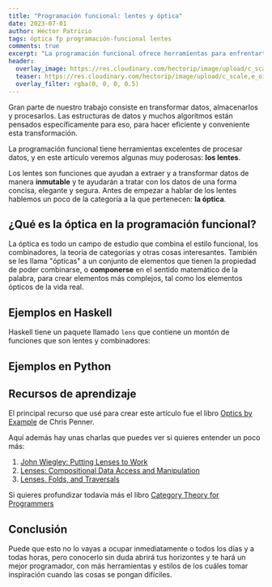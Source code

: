 ```yaml
---
title: "Programación funcional: lentes y óptica"
date: 2023-07-01
author: Héctor Patricio
tags: óptica fp programación-funcional lentes
comments: true
excerpt: "La programación funcional ofrece herramientas para enfrentarte a problemas complejos, como los lentes y la óptica en general, veamos para qué sirven."
header:
  overlay_image: https://res.cloudinary.com/hectorip/image/upload/c_scale,e_oil_paint:30,w_1400/v1692557683/james-bold--PcZLgzmoIY-unsplash_iyikgh.jpg
  teaser: https://res.cloudinary.com/hectorip/image/upload/c_scale,e_oil_paint:30,w_400/v1692557683/james-bold--PcZLgzmoIY-unsplash_iyikgh.jpg
  overlay_filter: rgba(0, 0, 0, 0.5)
---
```


Gran parte de nuestro trabajo consiste en transformar datos, almacenarlos y procesarlos. Las estructuras de datos y muchos algoritmos están pensados específicamente para eso, para hacer eficiente y conveniente esta transformación.

La programación funcional tiene herramientas excelentes de procesar datos, y en este artículo veremos algunas muy poderosas: **los lentes**.

Los lentes son funciones que ayudan a extraer y a transformar datos de manera **inmutable** y te ayudarán a tratar con los datos de una forma concisa, elegante y segura. Antes de empezar a hablar de los lentes hablemos un poco de la categoría a la que pertenecen: **la óptica**.

## ¿Qué es la óptica en la programación funcional?

La óptica es todo un campo de estudio que combina el estilo funcional, los combinadores, la teoría de categorías y otras cosas interesantes. También se les llama "ópticas" a un conjunto de elementos que tienen la propiedad de poder combinarse, o **componerse** en el sentido matemático de la palabra, para crear elementos más complejos, tal como los elementos ópticos de la vida real.

## Ejemplos en Haskell

Haskell tiene un paquete llamado `lens` que contiene un montón de funciones que son lentes y combinadores:

## Ejemplos en Python

## Recursos de aprendizaje

El principal recurso que usé para crear este artículo fue el libro [Optics by Example](https://leanpub.com/optics-by-example) de Chris Penner.

Aquí además hay unas charlas que puedes ver si quieres entender un poco más:

1. [John Wiegley: Putting Lenses to Work](https://www.youtube.com/watch?v=QZy4Yml3LTY)
2. [Lenses: Compositional Data Access and Manipulation](https://www.youtube.com/watch?v=k-QwBL9Dia0)
3. [Lenses, Folds, and Traversals](https://www.youtube.com/watch?v=cefnmjtAolY)

Si quieres profundizar todavía más el libro [Category Theory for Programmers](https://github.com/hmemcpy/milewski-ctfp-pdf)

## Conclusión

Puede que esto no lo vayas a ocupar inmediatamente o todos los días y a todas horas, pero conocerlo sin duda abrirá tus horizontes y te hará un mejor programador, con más herramientas y estilos de los cuáles tomar inspiración cuando las cosas se pongan difíciles.
